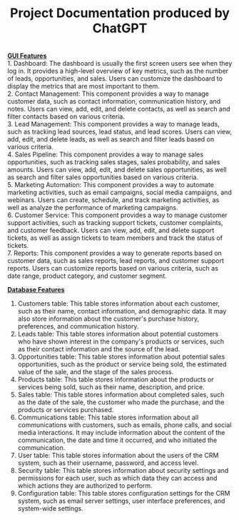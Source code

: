 <center><h1>Project Documentation produced by ChatGPT</h1></center>
</br>
<u><b>GUI Features</b></u>
</br>
</t>1.	Dashboard: The dashboard is usually the first screen users see when they log in. It provides a high-level overview of key metrics, such as the number of leads, opportunities, and sales. Users can customize the dashboard to display the metrics that are most important to them.</br>
2.	Contact Management: This component provides a way to manage customer data, such as contact information, communication history, and notes. Users can view, add, edit, and delete contacts, as well as search and filter contacts based on various criteria.</br>
3.	Lead Management: This component provides a way to manage leads, such as tracking lead sources, lead status, and lead scores. Users can view, add, edit, and delete leads, as well as search and filter leads based on various criteria.</br>
4.	Sales Pipeline: This component provides a way to manage sales opportunities, such as tracking sales stages, sales probability, and sales amounts. Users can view, add, edit, and delete sales opportunities, as well as search and filter sales opportunities based on various criteria.</br>
5.	Marketing Automation: This component provides a way to automate marketing activities, such as email campaigns, social media campaigns, and webinars. Users can create, schedule, and track marketing activities, as well as analyze the performance of marketing campaigns.</br>
6.	Customer Service: This component provides a way to manage customer support activities, such as tracking support tickets, customer complaints, and customer feedback. Users can view, add, edit, and delete support tickets, as well as assign tickets to team members and track the status of tickets.</br>
7.	Reports: This component provides a way to generate reports based on customer data, such as sales reports, lead reports, and customer support reports. Users can customize reports based on various criteria, such as date range, product category, and customer segment.</br>

<u><b>Database Features</b></u>

1.	Customers table: This table stores information about each customer, such as their name, contact information, and demographic data. It may also store information about the customer's purchase history, preferences, and communication history.
2.	Leads table: This table stores information about potential customers who have shown interest in the company's products or services, such as their contact information and the source of the lead.
3.	Opportunities table: This table stores information about potential sales opportunities, such as the product or service being sold, the estimated value of the sale, and the stage of the sales process.
4.	Products table: This table stores information about the products or services being sold, such as their name, description, and price.
5.	Sales table: This table stores information about completed sales, such as the date of the sale, the customer who made the purchase, and the products or services purchased.
6.	Communications table: This table stores information about all communications with customers, such as emails, phone calls, and social media interactions. It may include information about the content of the communication, the date and time it occurred, and who initiated the communication.
7.	User table: This table stores information about the users of the CRM system, such as their username, password, and access level.
8.	Security table: This table stores information about security settings and permissions for each user, such as which data they can access and which actions they are authorized to perform.
9.	Configuration table: This table stores configuration settings for the CRM system, such as email server settings, user interface preferences, and system-wide settings.


